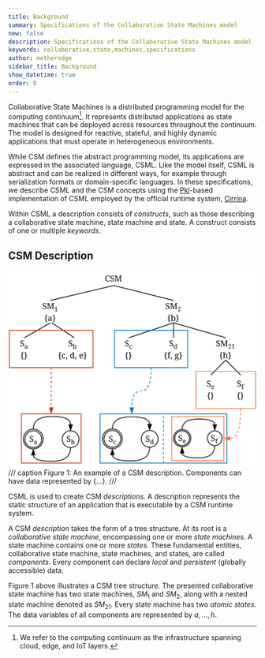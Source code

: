 ```yaml
---
title: Background
summary: Specifications of the Collaborative State Machines model
new: false
description: Specifications of the Collaborative State Machines model
keywords: collaborative,state,machines,specifications
author: metheredge
sidebar_title: Background
show_datetime: true
order: 0
---
```


Collaborative State Machines is a distributed programming model for the computing continuum[^1]. It
represents distributed applications as state machines that can be deployed across resources throughout the 
continuum. The model is designed for reactive, stateful, and highly dynamic applications that must operate in
heterogeneous environments.

While CSM defines the abstract programming model, its applications are expressed in the associated language,
CSML. Like the model itself, CSML is abstract and can be realized in different ways, for example through 
serialization formats or domain-specific languages. In these specifications, we describe CSML and the CSM 
concepts using the [Pkl](https://pkl-lang.org/)-based implementation of CSML employed by the official runtime
system, [Cirrina](../develop/runtime-system.md).

[^1]: We refer to the computing continuum as the infrastructure spanning cloud, edge, and IoT layers.

Within CSML a description consists of _constructs_, such as those describing a collaborative state machine, 
state machine and state. A construct consists of one or multiple _keywords_.

## CSM Description

<img id="memory-img" src="../../assets/specifications/memory-light.jpg" />
<script>
function updateMemoryImage() {
  const img = document.getElementById('memory-img');
  const isDark = document.documentElement.classList.contains('dark');
  img.src = isDark 
    ? '../../assets/specifications/memory-dark.jpg' 
    : '../../assets/specifications/memory-light.jpg';
}
updateMemoryImage();

const observer = new MutationObserver(updateMemoryImage);
observer.observe(document.documentElement, { attributes: true, attributeFilter: ['class'] });
</script>
/// caption
Figure 1: An example of a CSM description. Components can have data represented by {...}.
///

CSML is used to create CSM _descriptions_. A description represents the static structure of an application
that is executable by a CSM runtime system.

A CSM _description_ takes the form of a tree structure. At its root is a _collaborative state machine_,
encompassing one or more _state machines_. A state machine contains one or more _states_. These fundamental
entities, collaborative state machine, state machines, and states, are called _components_. Every
component can declare _local_ and _persistent_ (globally accessible) data.

Figure 1 above illustrates a CSM tree structure. The presented collaborative state machine has two state
machines, $SM_1$ and $SM_2$, along with a nested state machine denoted as $SM_{21}$. Every state machine
has two _atomic states_. The data variables of all components are represented by $a, \ldots, h$.

<script type="text/javascript" src="https://cdn.mathjax.org/mathjax/latest/MathJax.js?config=TeX-AMS-MML_HTMLorMML"></script>

<script type="text/x-mathjax-config">
    MathJax.Hub.Config({ tex2jax: {inlineMath: [['$', '$']]}, messageStyle: "none" });
</script>